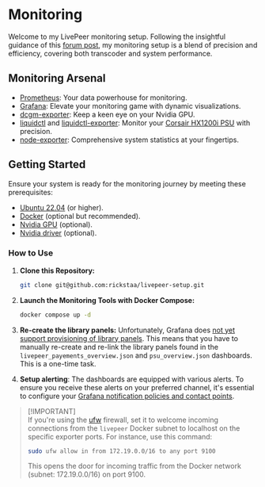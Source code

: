 # Monitoring

Welcome to my LivePeer monitoring setup. Following the insightful guidance of this [forum post](https://forum.livepeer.org/t/guide-transcoder-monitoring-with-prometheus-grafana), my monitoring setup is a blend of precision and efficiency, covering both transcoder and system performance.

## Monitoring Arsenal

- [Prometheus](https://prometheus.io/): Your data powerhouse for monitoring.
- [Grafana](https://grafana.com): Elevate your monitoring game with dynamic visualizations.
- [dcgm-exporter](https://github.com/NVIDIA/dcgm-exporter): Keep a keen eye on your Nvidia GPU.
- [liquidctl](https://github.com/liquidctl/liquidctl) and [liquidctl-exporter](https://github.com/paha/liquidctl-exporter): Monitor your [Corsair HX1200i PSU](https://www.corsair.com/us/en/p/psu/cp-9020070-na/hxi-series-hx1200i-high-performance-atx-power-supply-1200-watt-80-plus-platinum-certified-psu-cp-9020070-na) with precision.
- [node-exporter](https://grafana.com/oss/prometheus/exporters/node-exporter/?tab=installation): Comprehensive system statistics at your fingertips.

## Getting Started

Ensure your system is ready for the monitoring journey by meeting these prerequisites:

- [Ubuntu 22.04](https://releases.ubuntu.com/jammy/) (or higher).
- [Docker](https://docs.docker.com/engine/install/ubuntu/) (optional but recommended).
- [Nvidia GPU](https://www.nvidia.com/en-us/geforce/graphics-cards/30-series/rtx-3080/) (optional).
- [Nvidia driver](https://www.nvidia.com/Download/driverResults.aspx/172837/en-us) (optional).

### How to Use

1. **Clone this Repository:**

   ```bash
   git clone git@github.com:rickstaa/livepeer-setup.git
   ```

2. **Launch the Monitoring Tools with Docker Compose:**

   ```bash
   docker compose up -d
   ```

3. **Re-create the library panels:** Unfortunately, Grafana does [not yet support provisioning of library panels](https://github.com/grafana/grafana/issues/46247). This means that you have to manually re-create and re-link the library panels found in the `livepeer_payements_overview.json` and `psu_overview.json` dashboards. This is a one-time task.

4. **Setup alerting**: The dashboards are equipped with various alerts. To ensure you receive these alerts on your preferred channel, it's essential to configure your [Grafana notification policies and contact points](https://grafana.com/docs/grafana/latest/alerting/).

> [!IMPORTANT]\
> If you're using the [ufw](https://help.ubuntu.com/community/UFW) firewall, set it to welcome incoming connections from the `livepeer` Docker subnet to localhost on the specific exporter ports. For instance, use this command:
>
> ```bash
> sudo ufw allow in from 172.19.0.0/16 to any port 9100
> ```
>
> This opens the door for incoming traffic from the Docker network (subnet: 172.19.0.0/16) on port 9100.
